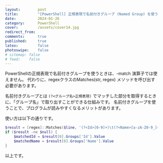 ```yaml
---
layout:        post
title:         "[PowerShell] 正規表現で名前付きグループ (Named Group) を使う"
date:          2024-01-26
category:      PowerShell
cover:         /assets/cover14.jpg
redirect_from:
comments:      true
published:     true
latex:         false
photoswipe:    false
# sitemap: false
# feed:    false
---
```


PowerShellの正規表現で名前付きグループを使うときは、-match 演算子では使えません。
代わりに、regexクラスのMatches(str, regex) メソッドを呼び出す必要があります。

名前付きグループとは `(?<グループ名>正規表現)` でマッチした部分を取得するときに、「グループ名」で取り出すことができる仕組みです。
名前付きグループを使うことで、プログラムが読みやすくなるメリットがあります。

使い方は以下の通りです。

```ps1
$result = [regex]::Matches($line, '(?<Id>[0-9]+)\t(?<Name>[a-zA-Z0-9_]+)')
if ($result -ne $null) {
    $matchedId = $result[0].Groups['Id'].Value
    $matchedName = $result[0].Groups['Name'].Value
}
```

以上です。
